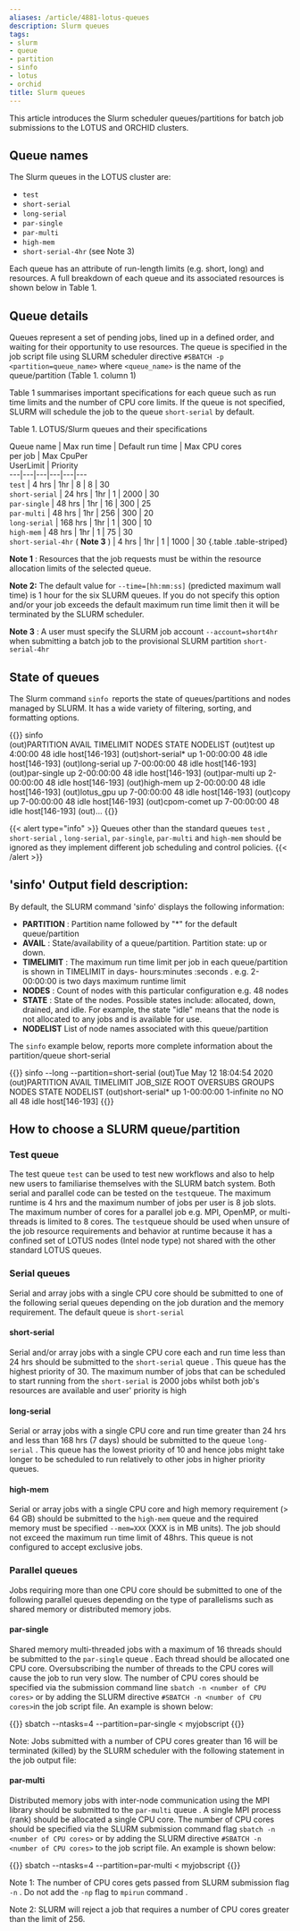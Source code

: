 ```yaml
---
aliases: /article/4881-lotus-queues
description: Slurm queues
tags:
- slurm
- queue
- partition
- sinfo
- lotus
- orchid
title: Slurm queues
---
```


This article introduces the Slurm scheduler queues/partitions for batch job
submissions to the LOTUS and ORCHID clusters.

## Queue names

The Slurm queues in the LOTUS cluster are:

  * `test`
  * `short-serial`
  * `long-serial`
  * `par-single`
  * `par-multi`
  * `high-mem`
  * `short-serial-4hr` (see Note 3)

Each queue has an attribute of run-length limits (e.g. short, long) and
resources. A full breakdown of each queue and its associated resources is
shown below in Table 1.

## Queue details

Queues represent a set of pending jobs, lined up in a defined order, and
waiting for their opportunity to use resources. The queue is specified in the
job script file using SLURM scheduler directive `#SBATCH -p <partition=queue_name>` where `<queue_name>` is the name of the
queue/partition (Table 1. column 1)

Table 1 summarises important specifications for each queue such as run time
limits and the number of CPU core limits. If the queue is not specified, SLURM
will schedule the job to the queue `short-serial` by default.

Table 1. LOTUS/Slurm queues and their specifications

Queue name  |  Max run time  |  Default run time  |  Max CPU cores  
per job  |  Max CpuPer  
UserLimit  |  Priority  
---|---|---|---|---|---  
`test` |  4 hrs  |  1hr  |  8  |  8  |  30  
`short-serial` |  24 hrs  |  1hr  |  1  |  2000  |  30  
`par-single` |  48 hrs  |  1hr  |  16  |  300  |  25  
`par-multi` |  48 hrs  |  1hr  |  256  |  300  |  20  
`long-serial` |  168 hrs  |  1hr  |  1  |  300  |  10  
`high-mem` |  48 hrs  |  1hr  |  1  |  75  |  30  
`short-serial-4hr` ( **Note 3** )  |  4 hrs  |  1hr  |  1  |  1000  |  30
{.table .table-striped}
  
**Note 1** : Resources that the job requests must be within the resource
allocation limits of the selected queue.

**Note 2:** The default value for `--time=[hh:mm:ss]` (predicted maximum wall
time) is 1 hour for the six SLURM queues. If you do not specify this option
and/or your job exceeds the default maximum run time limit then it will be
terminated by the SLURM scheduler.

**Note 3** : A user must specify the SLURM job account `--account=short4hr`
when submitting a batch job to the provisional SLURM partition `short-
serial-4hr`

## State of queues

The Slurm command `sinfo `reports the state of queues/partitions and nodes
managed by SLURM. It has a wide variety of filtering, sorting, and formatting
options.

{{<command shell="bash">}}
sinfo   
(out)PARTITION     AVAIL  TIMELIMIT  NODES  STATE NODELIST
(out)test             up    4:00:00     48   idle host[146-193]
(out)short-serial*    up 1-00:00:00     48   idle host[146-193]
(out)long-serial      up 7-00:00:00     48   idle host[146-193]
(out)par-single       up 2-00:00:00     48   idle host[146-193]
(out)par-multi        up 2-00:00:00     48   idle host[146-193]
(out)high-mem         up 2-00:00:00     48   idle host[146-193]
(out)lotus_gpu        up 7-00:00:00     48   idle host[146-193]
(out)copy             up 7-00:00:00     48   idle host[146-193]
(out)cpom-comet       up 7-00:00:00     48   idle host[146-193]
(out)...
{{</command>}}

{{< alert type="info" >}}
Queues other than the standard queues `test` , `short-serial` ,
`long-serial`, `par-single`, `par-multi` and `high-mem` should be ignored
as they implement different job scheduling and control policies.
{{< /alert >}}

## 'sinfo' Output field description:

By default, the SLURM command 'sinfo' displays the following information:

  * **PARTITION** : Partition name followed by "*" for the default queue/partition
  * **AVAIL** : State/availability of a queue/partition. Partition state: up or down.
  * **TIMELIMIT** : The maximum run time limit per job in each queue/partition is shown in TIMELIMIT in days- hours:minutes  :seconds . e.g. 2-00:00:00 is two days maximum runtime limit 
  * **NODES** : Count of nodes with this particular configuration e.g. 48 nodes
  * **STATE** : State of the nodes. Possible states include: allocated, down, drained, and idle. For example, the state "idle" means that the node is not allocated to any jobs and is available for use.
  * **NODELIST** List of node names associated with this queue/partition

The `sinfo` example below, reports more complete information about the
partition/queue short-serial

{{<command>}}
sinfo --long --partition=short-serial
(out)Tue May 12 18:04:54 2020
(out)PARTITION    AVAIL TIMELIMIT JOB_SIZE  ROOT  OVERSUBS  GROUPS NODES    STATE NODELIST
(out)short-serial* up  1-00:00:00  1-infinite  no  NO    all     48  idle host[146-193]
{{</command>}}

## How to choose a SLURM queue/partition

### Test queue

The test  queue `test` can be used to test new workflows and also to help new
users to familiarise themselves with the SLURM batch system. Both serial and
parallel code can be tested on the `test`queue. The maximum runtime is 4 hrs
and the maximum number of jobs per user is 8 job slots. The maximum number of
cores for a parallel job e.g. MPI, OpenMP, or multi-threads is limited to 8
cores. The `test`queue should be used when unsure of the job resource
requirements and behavior at runtime because it has a confined set of LOTUS
nodes (Intel node type) not shared with the other standard LOTUS queues.

### Serial queues

Serial and array jobs with a single CPU core should be submitted to one of the
following serial queues depending on the job duration and the memory
requirement. The default queue is `short-serial`

#### short-serial

Serial and/or array jobs with a single CPU core each and run time less than 24
hrs should be submitted to the `short-serial` queue . This queue has the
highest priority of 30. The maximum number of jobs that can be scheduled to
start running from  the `short-serial` is 2000 jobs whilst  both job's
resources are available and user' priority is high

#### long-serial

Serial or array jobs with a single CPU core and run time greater than 24 hrs
and less than 168 hrs (7 days) should be submitted to the queue `long-serial`
.  This queue has the lowest priority of 10 and hence jobs might take longer
to be scheduled to run relatively to other jobs in higher priority queues.

#### high-mem

Serial or array jobs with a single CPU core and high memory requirement (> 64
GB) should be submitted to the `high-mem` queue and the required memory must
be specified `--mem=XXX` (XXX is in MB units). The job should not exceed the
maximum run time limit of 48hrs. This queue is not configured to accept
exclusive jobs.

### Parallel queues

Jobs requiring more than one CPU core should be submitted to one of the
following parallel queues depending on the type of parallelisms such as shared
memory or distributed memory jobs.

#### par-single

Shared memory multi-threaded jobs with  a maximum  of 16 threads should be
submitted to  the `par-single` queue . Each thread should be allocated one CPU
core. Oversubscribing the number of threads to the CPU cores will cause the
job to run very slow. The number of CPU cores should be specified via the
submission command line `sbatch -n <number of CPU cores>` or  by adding the
SLURM directive `#SBATCH -n <number of CPU cores>`in the job script file. An
example is shown below:

{{<command>}}
sbatch --ntasks=4 --partition=par-single < myjobscript
{{</command>}}

Note: Jobs submitted with a number of CPU cores greater than 16 will be
terminated (killed) by the SLURM scheduler with the following statement in the
job output file:

#### par-multi

Distributed memory jobs with inter-node communication using the MPI library
should be submitted to  the `par-multi` queue . A single MPI process (rank)
should be allocated  a  single CPU core. The number of CPU cores should be
specified via the SLURM submission command  flag `sbatch -n <number of CPU
cores>` or  by adding the SLURM directive `#SBATCH -n <number of CPU cores>`
to  the job script file. An example is shown below:

{{<command>}}
sbatch --ntasks=4 --partition=par-multi < myjobscript
{{</command>}}

Note 1: The number of CPU cores gets passed from SLURM submission  flag `-n` .
Do not add  the `-np` flag  to `mpirun` command  .

Note 2: SLURM will reject a job that requires a number of CPU cores greater
than the limit of 256.
